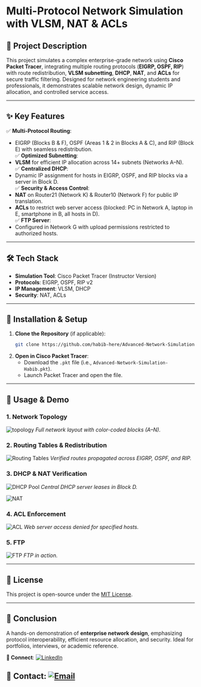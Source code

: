 # **Multi-Protocol Network Simulation with VLSM, NAT & ACLs**  

## **📌 Project Description**  
This project simulates a complex enterprise-grade network using **Cisco Packet Tracer**, integrating multiple routing protocols (**EIGRP, OSPF, RIP**) with route redistribution, **VLSM subnetting**, **DHCP**, **NAT**, and **ACLs** for secure traffic filtering. Designed for network engineering students and professionals, it demonstrates scalable network design, dynamic IP allocation, and controlled service access.  

---

## **✨ Key Features**  
✅ **Multi-Protocol Routing**:  
   - EIGRP (Blocks B & F), OSPF (Areas 1 & 2 in Blocks A & C), and RIP (Block E) with seamless redistribution.  
✅ **Optimized Subnetting**:  
   - **VLSM** for efficient IP allocation across 14+ subnets (Networks A–N).  
✅ **Centralized DHCP**:  
   - Dynamic IP assignment for hosts in EIGRP, OSPF, and RIP blocks via a server in Block D.  
✅ **Security & Access Control**:  
   - **NAT** on Router21 (Network K) & Router10 (Network F) for public IP translation.  
   - **ACLs** to restrict web server access (blocked: PC in Network A, laptop in E, smartphone in B, all hosts in D).  
✅ **FTP Server**:  
   - Configured in Network G with upload permissions restricted to authorized hosts.   

---

## **🛠️ Tech Stack**  
- **Simulation Tool**: Cisco Packet Tracer (Instructor Version)  
- **Protocols**: EIGRP, OSPF, RIP v2  
- **IP Management**: VLSM, DHCP  
- **Security**: NAT, ACLs  

---

## **🚀 Installation & Setup**  
1. **Clone the Repository** (if applicable):  
   ```bash  
   git clone https://github.com/habib-here/Advanced-Network-Simulation-Integrating-EIGRP-OSPF-RIP-with-VLSM-NAT-ACLs.git  
   ```  
2. **Open in Cisco Packet Tracer**:  
   - Download the `.pkt` file (i.e., `Advanced-Network-Simulation-Habib.pkt`).  
   - Launch Packet Tracer and open the file.  

---

## **📸 Usage & Demo**  
### **1. Network Topology**  
![topology](https://github.com/user-attachments/assets/8cf989a0-d984-429a-b9dc-75f00565675f) 
*Full network layout with color-coded blocks (A–N).*  

### **2. Routing Tables & Redistribution**  
![Routing Tables](https://github.com/user-attachments/assets/13dcb065-e9de-4394-aeec-bead89a0b772)
*Verified routes propagated across EIGRP, OSPF, and RIP.*  

### **3. DHCP & NAT Verification**  
![DHCP Pool](https://github.com/user-attachments/assets/2bc2ccdf-c58f-417d-8810-4e9b33ce6d12)
*Central DHCP server leases in Block D.*  

![NAT](https://github.com/user-attachments/assets/33c178fc-4f85-4cdb-a56d-f34437b3b3f5)

### **4. ACL Enforcement**
![ACL](https://github.com/user-attachments/assets/605311b9-7115-49f4-9930-d50bbb5eb977)
*Web server access denied for specified hosts.*  

### **5. FTP**
![FTP](https://github.com/user-attachments/assets/a15a6b65-3e43-41a0-a2d7-153847145cf3)
*FTP in action.*  

---

## **📜 License**  
This project is open-source under the [MIT License](LICENSE).  

---

## **🎯 Conclusion**  
A hands-on demonstration of **enterprise network design**, emphasizing protocol interoperability, efficient resource allocation, and security. Ideal for portfolios, interviews, or academic reference.  

**🔗 Connect**:
[![LinkedIn](https://img.shields.io/badge/-LinkedIn-0077B5?style=flat&logo=linkedin)](https://www.linkedin.com/in/habib-here/) 

**📧 Contact**:
[![Email](https://img.shields.io/badge/-Email-D14836?style=flat&logo=gmail)](mailto:habibahmedmalik1@gmail.com)
--- 
